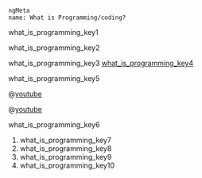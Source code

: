 ```
ngMeta
name: What is Programming/coding?
```
what_is_programming_key1


what_is_programming_key2


what_is_programming_key3
[what_is_programming_key4](https://en.wikiversity.org/wiki/What_is_%22programming%22)


what_is_programming_key5


@[youtube](cKhVupvyhKk)

@[youtube](gqJ33yLHozYss)

what_is_programming_key6


1. what_is_programming_key7
2. what_is_programming_key8
3. what_is_programming_key9
4. what_is_programming_key10
